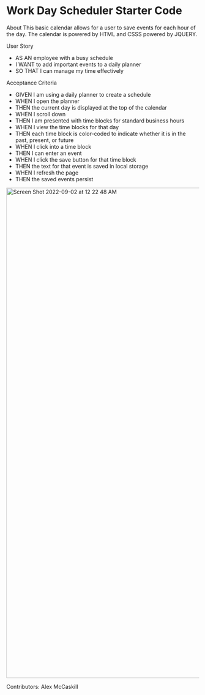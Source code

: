# Work Day Scheduler Starter Code

About
This basic calendar allows for a user to save events for each hour of the day.
The calendar is powered by HTML and CSSS powered by JQUERY.

User Story
- AS AN employee with a busy schedule
- I WANT to add important events to a daily planner
- SO THAT I can manage my time effectively


Acceptance Criteria
- GIVEN I am using a daily planner to create a schedule
- WHEN I open the planner
- THEN the current day is displayed at the top of the calendar
- WHEN I scroll down
- THEN I am presented with time blocks for standard business hours
- WHEN I view the time blocks for that day
- THEN each time block is color-coded to indicate whether it is in the past, present, or future
- WHEN I click into a time block
- THEN I can enter an event
- WHEN I click the save button for that time block
- THEN the text for that event is saved in local storage
- WHEN I refresh the page
- THEN the saved events persist


<img width="1281" alt="Screen Shot 2022-09-02 at 12 22 48 AM" src="https://user-images.githubusercontent.com/110050573/188065503-0a62b266-5042-4599-9cf8-f9925eaf61ac.png">

Contributors: Alex McCaskill
